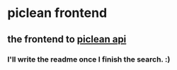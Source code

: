 # piclean frontend
## the frontend to [piclean api](https://github.com/sebastian-92/piclean-api)
### I'll write the readme once I finish the search. :)